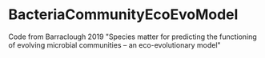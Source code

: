 # BacteriaCommunityEcoEvoModel
Code from Barraclough 2019 "Species matter for predicting the functioning of evolving microbial communities – an eco-evolutionary model"
